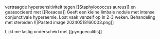 vertraagde hypersensitiviteit tegen [[Staphylococcus aureus]] en geassocieerd met [[Rosacea]] 
Geeft een kleine limbale nodule met intense conjunctivale hyperaemie.
Lost vaak vanzelf op in 2-3 weken.
Behandeling met steroïden
![[Pasted image 20240518160003.png]]

Lijkt me lastig onderscheid met [[pyngueculitis]] 